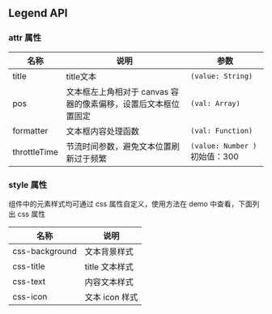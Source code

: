 ## Legend API


### attr 属性

| 名称     | 说明                             | 参数                                             |
| -------- | -------------------------------- | ------------------------------------------------ |
| title | title文本               | `(value: String)` |
| pos      | 文本框左上角相对于 canvas 容器的像素偏移，设置后文本框位置固定      | `(val: Array)`                         |
| formatter     | 文本框内容处理函数       | `(val: Function)`                         |
| throttleTime | 节流时间参数，避免文本位置刷新过于频繁 | `(value: Number )`   初始值：300                             |



### style 属性

组件中的元素样式均可通过 css 属性自定义，使用方法在 demo 中查看，下面列出 css 属性

| 名称           | 说明   |
| -------------- | -------------- |
| css-background | 文本背景样式   |
| css-title      | title 文本样式 |
| css-text       | 内容文本样式   |
| css-icon       | 文本 icon 样式 |
